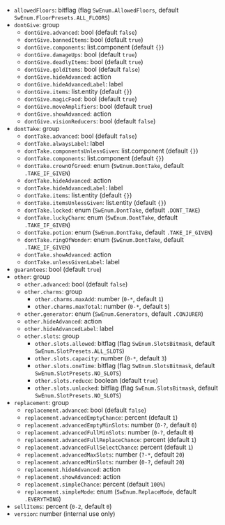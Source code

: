 * `allowedFloors`: bitflag (flag `SwEnum.AllowedFloors`, default `SwEnum.FloorPresets.ALL_FLOORS`)
* `dontGive`: group
  * `dontGive.advanced`: bool (default `false`)
  * `dontGive.bannedItems`: bool (default `true`)
  * `dontGive.components`: list.component (default `{}`)
  * `dontGive.damageUps`: bool (default `true`)
  * `dontGive.deadlyItems`: bool (default `true`)
  * `dontGive.goldItems`: bool (default `false`)
  * `dontGive.hideAdvanced`: action
  * `dontGive.hideAdvancedLabel`: label
  * `dontGive.items`: list.entity (default `{}`)
  * `dontGive.magicFood`: bool (default `true`)
  * `dontGive.moveAmplifiers`: bool (default `true`)
  * `dontGive.showAdvanced`: action
  * `dontGive.visionReducers`: bool (default `false`)
* `dontTake`: group
  * `dontTake.advanced`: bool (default `false`)
  * `dontTake.alwaysLabel`: label
  * `dontTake.componentsUnlessGiven`: list.component (default `{}`)
  * `dontTake.components`: list.component (default `{}`)
  * `dontTake.crownOfGreed`: enum (`SwEnum.DontTake`, default `.TAKE_IF_GIVEN`)
  * `dontTake.hideAdvanced`: action
  * `dontTake.hideAdvancedLabel`: label
  * `dontTake.items`: list.entity (default `{}`)
  * `dontTake.itemsUnlessGiven`: list.entity (default `{}`)
  * `dontTake.locked`: enum (`SwEnum.DontTake`, default `.DONT_TAKE`)
  * `dontTake.luckyCharm`: enum (`SwEnum.DontTake`, default `.TAKE_IF_GIVEN`)
  * `dontTake.potion`: enum (`SwEnum.DontTake`, default `.TAKE_IF_GIVEN`)
  * `dontTake.ringOfWonder`: enum (`SwEnum.DontTake`, default `.TAKE_IF_GIVEN`)
  * `dontTake.showAdvanced`: action
  * `dontTake.unlessGivenLabel`: label
* `guarantees`: bool (default `true`)
* `other`: group
  * `other.advanced`: bool (default `false`)
  * `other.charms`: group
    * `other.charms.maxAdd`: number (`0-*`, default `1`)
    * `other.charms.maxTotal`: number (`0-*`, default `5`)
  * `other.generator`: enum (`SwEnum.Generators`, default `.CONJURER`)
  * `other.hideAdvanced`: action
  * `other.hideAdvancedLabel`: label
  * `other.slots`: group
    * `other.slots.allowed`: bitflag (flag `SwEnum.SlotsBitmask`, default `SwEnum.SlotPresets.ALL_SLOTS`)
    * `other.slots.capacity`: number (`0-*`, default `3`)
    * `other.slots.oneTime`: bitflag (flag `SwEnum.SlotsBitmask`, default `SwEnum.SlotPresets.NO_SLOTS`)
    * `other.slots.reduce`: boolean (default `true`)
    * `other.slots.unlocked`: bitflag (flag `SwEnum.SlotsBitmask`, default `SwEnum.SlotPresets.NO_SLOTS`)
* `replacement`: group
  * `replacement.advanced`: bool (default `false`)
  * `replacement.advancedEmptyChance`: percent (default `1`)
  * `replacement.advancedEmptyMinSlots`: number (`0-?`, default `0`)
  * `replacement.advancedFullMinSlots`: number (`0-?`, default `0`)
  * `replacement.advancedFullReplaceChance`: percent (default `1`)
  * `replacement.advancedFullSelectChance`: percent (default `1`)
  * `replacement.advancedMaxSlots`: number (`?-*`, default `20`)
  * `replacement.advancedMinSlots`: number (`0-?`, default `20`)
  * `replacement.hideAdvanced`: action
  * `replacement.showAdvanced`: action
  * `replacement.simpleChance`: percent (default `100%`)
  * `replacement.simpleMode`: enum (`SwEnum.ReplaceMode`, default `.EVERYTHING`)
* `sellItems`: percent (`0-2`, default `0`)
* `version`: number (internal use only)